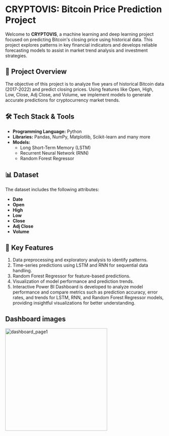 # CRYPTOVIS: Bitcoin Price Prediction Project  

Welcome to **CRYPTOVIS**, a machine learning and deep learning project focused on predicting Bitcoin's closing price using historical data. This project explores patterns in key financial indicators and develops reliable forecasting models to assist in market trend analysis and investment strategies.  

## 📖 Project Overview  
The objective of this project is to analyze five years of historical Bitcoin data (2017-2022) and predict closing prices. Using features like Open, High, Low, Close, Adj Close, and Volume, we implement models to generate accurate predictions for cryptocurrency market trends.

## 🛠️ Tech Stack & Tools  
- **Programming Language:** Python  
- **Libraries:** Pandas, NumPy, Matplotlib, Scikit-learn and many more
- **Models:**  
  - Long Short-Term Memory (LSTM)  
  - Recurrent Neural Network (RNN)  
  - Random Forest Regressor  

## 📊 Dataset  
The dataset includes the following attributes:  
- **Date**  
- **Open**  
- **High**  
- **Low**  
- **Close**  
- **Adj Close**  
- **Volume**  

## 🚀 Key Features  
1. Data preprocessing and exploratory analysis to identify patterns.  
2. Time-series predictions using LSTM and RNN for sequential data handling.  
3. Random Forest Regressor for feature-based predictions.  
4. Visualization of model performance and prediction trends.
5. Interactive Power BI Dashboard is developed to analyze model performance and compare metrics such as prediction accuracy, error rates, and trends for LSTM, RNN, and Random Forest Regressor models, providing insightful visualizations for better understanding.

## Dashboard images

<img width="323" alt="dashboard_page1" src="https://github.com/user-attachments/assets/f8af2fc2-b575-4ea6-a379-929642fe4183">


